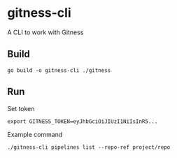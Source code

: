 # gitness-cli
A CLI to work with Gitness

## Build

```
go build -o gitness-cli ./gitness
```

## Run

Set token
```
export GITNESS_TOKEN=eyJhbGciOiJIUzI1NiIsInR5...
```

Example command
```
./gitness-cli pipelines list --repo-ref project/repo
```

